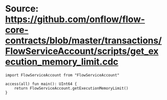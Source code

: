 # Source: https://github.com/onflow/flow-core-contracts/blob/master/transactions/FlowServiceAccount/scripts/get_execution_memory_limit.cdc

```
import FlowServiceAccount from "FlowServiceAccount"

access(all) fun main(): UInt64 {
    return FlowServiceAccount.getExecutionMemoryLimit()
}
```